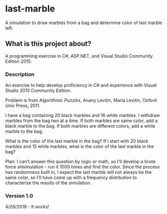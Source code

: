 # last-marble
A simulation to draw marbles from a bag and determine color of last marble left.

## What is this project about?
A programming exercise in C#, ASP.NET, and Visual
Studio Community Edition 2015.

### Description
An exercise to help develop proficiency in C# and experience with Visual Studio 2015 Community Edition.  

Problem is from _Algorithmic Puzzles_, Anany Levitin, Maria Levitin, Oxford Univ Press, 2011. 

I have a bag containing 20 black marbles and 16 white marbles. I withdraw marbles from the bag
two at a time.  If both marbles are same color, add a black marble to the bag.  If both
marbles are different colors, add a while marble to the bag.  

What is the color of the last marble in the bag?
If I start with 20 black marbles and 15 while marbles, what is the color of the last marble in
the bag?

Plan: 
I can't answer this question by logic or math, so I'll develop a brute force simimulation - run it 1000 times 
and find the color.  Since the process has randomness built in, I expect the last marble will not always be
the same color, so I'll have come up with a frequency distrbution to characterize the results of the simulation.

### Version 1.0
4/26/2016 - It works!
